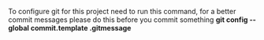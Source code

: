 To configure git for this project need to run this command, for a better commit messages please do this before you commit something
__git config --global commit.template .gitmessage__
